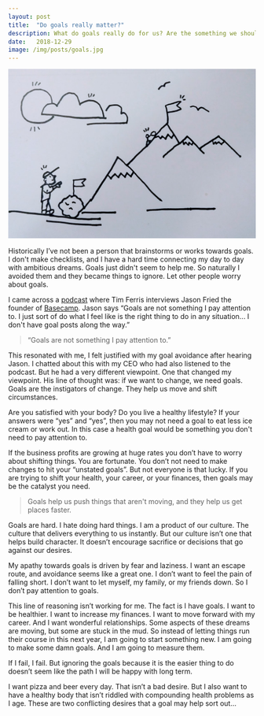 ```yaml
---
layout: post
title:  "Do goals really matter?"
description: What do goals really do for us? Are the something we should use?
date:   2018-12-29
image: /img/posts/goals.jpg
---
```


![Do goals really matter](/img/posts/goals.jpg "Do goals matter")

Historically I’ve not been a person that brainstorms or works towards goals. I don't make checklists, and I have a hard time connecting my day to day with ambitious dreams. Goals just didn't seem to help me. So naturally I avoided them and they became things to ignore. Let other people worry about goals.

I came across a [podcast](https://tim.blog/2018/07/23/jason-fried/) where Tim Ferris interviews Jason Fried the founder of [Basecamp](https://basecamp.com/). Jason says “Goals are not something I pay attention to. I just sort of do what I feel like is the right thing to do in any situation... I don't have goal posts along the way.”

> “Goals are not something I pay attention to.”

This resonated with me, I felt justified with my goal avoidance after hearing Jason. I chatted about this with my CEO who had also listened to the podcast. But he had a very different viewpoint. One that changed my viewpoint. His line of thought was: if we want to change, we need goals. Goals are the instigators of change. They help us move and shift circumstances.

Are you satisfied with your body? Do you live a healthy lifestyle? If your answers were “yes” and “yes”,  then you may not need a goal to eat less ice cream or work out. In this case a health goal would be something you don't need to pay attention to.

If the business profits are growing at huge rates you don’t have to worry about shifting things. You are fortunate. You don’t not need to make changes to hit your “unstated goals”. But not everyone is that lucky. If you are trying to shift your health, your career, or your finances, then goals may be the catalyst you need.

> Goals help us push things that aren't moving, and they help us get places faster.

Goals are hard. I hate doing hard things. I am a product of our culture. The culture that delivers everything to us instantly. But our culture isn’t one that helps build character. It doesn’t encourage sacrifice or decisions that go against our desires.

My apathy towards goals is driven by fear and laziness. I want an escape route, and avoidance seems like a great one. I don’t want to feel the pain of falling short. I don’t want to let myself, my family, or my friends down. So I don’t pay attention to goals.

This line of reasoning isn’t working for me. The fact is I have goals. I want to be healthier. I want to increase my finances. I want to move forward with my career. And I want wonderful relationships. Some aspects of these dreams are moving, but some are stuck in the mud. So instead of letting things run their course in this next year, I am going to start something new. I am going to make some damn goals. And I am going to measure them.

If I fail, I fail. But ignoring the goals because it is the easier thing to do doesn’t seem like the path I will be happy with long term.

I want pizza and beer every day. That isn’t a bad desire. But I also want to have a healthy body that isn’t riddled with compounding health problems as I age. These are two conflicting desires that a goal may help sort out...
